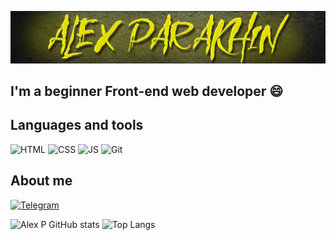 ![header](<https://github.com/alexparakhin/alexparakhin/blob/main/assets/black%20(1).jpg>)

## I'm a beginner Front-end web developer 😄

## Languages and tools

![HTML](https://img.shields.io/badge/-HTML-black?style=for-the-badge&logo=html5)
![CSS](https://img.shields.io/badge/-CSS-black?style=for-the-badge&logo=css3)
![JS](https://img.shields.io/badge/-JavaScript-black?style=for-the-badge&logo=javascript)
![Git](https://img.shields.io/badge/-Git-black?style=for-the-badge&logo=git)

## About me

[![Telegram](https://img.shields.io/badge/-Telegram-black?style=for-the-badge&logo=telegram)](https://t.me/alexparakhin)

![Alex P GitHub stats](https://github-readme-stats.vercel.app/api?username=alexparakhin&show_icons=true&theme=dark)
![Top Langs](https://github-readme-stats.vercel.app/api/top-langs/?username=alexparakhin&layout=compact)
